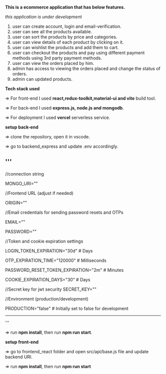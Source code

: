 
**This is a ecommerce application that has below features.**

_this application is under development_

1. user can create account, login and email-verification.
2. user can see all the products available.
3. user can sort the products by price and categories.
4. user can view details of each product by clicking on it.
5. user can wishlist the products and add them to cart.
6. user can checkout the products and pay using different payment methods using 3rd party payment methods.
7. user can view the orders placed by him.
8. admin has access to viewing the orders placed and change the status of orders.
9. admin can updated products.


**Tech stack used**

=> For front-end I used **react,redux-toolkit,material-ui and vite** build tool.

=> For back-end I used **express.js, node.js and mongodb**.

=> For deployment I used **vercel** serverless service.


**setup back-end**

=> clone the repository, open it in vscode.

=> go to backend_express and update .env accordingly.

'''
----------------------------------------------------------------------------------------------------------------
//connection string

MONGO_URI=""


//Frontend URL (adjust if needed)

ORIGIN=""

//Email credentials for sending password resets and OTPs

EMAIL=""

PASSWORD=""

//Token and cookie expiration settings

LOGIN_TOKEN_EXPIRATION="30d"  # Days

OTP_EXPIRATION_TIME="120000"  # Milliseconds

PASSWORD_RESET_TOKEN_EXPIRATION="2m"  # Minutes

COOKIE_EXPIRATION_DAYS="30"    # Days

//Secret key for jwt security
SECRET_KEY=""

//Environment (production/development)

PRODUCTION="false" # Initially set to false for development

-----------------------------------------------------------------
'''

=> run **npm install**, then run **npm run start**.


**setup front-end**

=> go to frontend_react folder and open src/api/base.js file and update backend URI.

=> run **npm install**, then run **npm run start**

